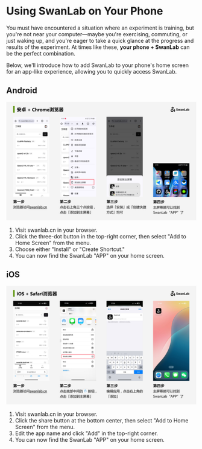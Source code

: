 # Using SwanLab on Your Phone

You must have encountered a situation where an experiment is training, but you're not near your computer—maybe you're exercising, commuting, or just waking up, and you're eager to take a quick glance at the progress and results of the experiment. At times like these, **your phone + SwanLab** can be the perfect combination.

Below, we'll introduce how to add SwanLab to your phone's home screen for an app-like experience, allowing you to quickly access SwanLab.

## Android

![alt text](/zh/guide_cloud/general/app/android.png)

1. Visit swanlab.cn in your browser.
2. Click the three-dot button in the top-right corner, then select "Add to Home Screen" from the menu.
3. Choose either "Install" or "Create Shortcut."
4. You can now find the SwanLab "APP" on your home screen.

## iOS

![alt text](/zh/guide_cloud/general/app/ios.png)

1. Visit swanlab.cn in your browser.
2. Click the share button at the bottom center, then select "Add to Home Screen" from the menu.
3. Edit the app name and click "Add" in the top-right corner.
4. You can now find the SwanLab "APP" on your home screen.